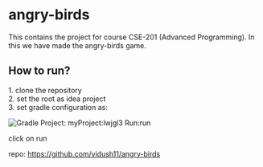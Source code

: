 <h1>angry-birds</h1>

This contains the project for course CSE-201 (Advanced Programming). In this we have made the angry-birds game.

<h2>How to run?</h2>
1. clone the repository<br>
2. set the root as idea project<br>
3. set gradle configuration as:
  
  ![Gradle Project: myProject:lwjgl3 <br>Run:run](imae.png)

click on run


repo: https://github.com/vidush11/angry-birds

<h2></h2>
